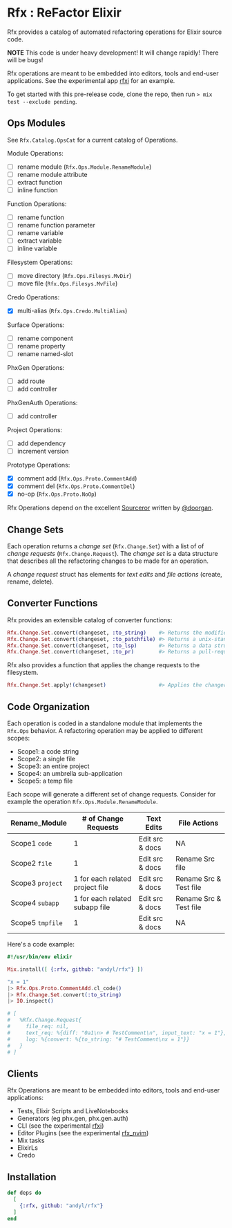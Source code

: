 # Rfx : ReFactor Elixir

Rfx provides a catalog of automated refactoring operations for Elixir source
code.  

**NOTE** This code is under heavy development!  It will change rapidly!  There
will be bugs!

Rfx operations are meant to be embedded into editors, tools and end-user
applications.  See the experimental app [rfxi](https://github.com/andyl/rfxi)
for an example.

To get started with this pre-release code, clone the repo, then run `> mix test
--exclude pending`.

## Ops Modules

See `Rfx.Catalog.OpsCat` for a current catalog of Operations.

Module Operations:

- [ ] rename module (`Rfx.Ops.Module.RenameModule`)
- [ ] rename module attribute
- [ ] extract function
- [ ] inline function

Function Operations:

- [ ] rename function
- [ ] rename function parameter
- [ ] rename variable
- [ ] extract variable
- [ ] inline variable

Filesystem Operations:

- [ ] move directory (`Rfx.Ops.Filesys.MvDir`)
- [ ] move file (`Rfx.Ops.Filesys.MvFile`)

Credo Operations:

- [x] multi-alias (`Rfx.Ops.Credo.MultiAlias`)

Surface Operations:

- [ ] rename component
- [ ] rename property
- [ ] rename named-slot

PhxGen Operations:

- [ ] add route
- [ ] add controller

PhxGenAuth Operations:

- [ ] add controller

Project Operations:

- [ ] add dependency 
- [ ] increment version

Prototype Operations:

- [x] comment add (`Rfx.Ops.Proto.CommentAdd`)
- [x] comment del (`Rfx.Ops.Proto.CommentDel`)
- [x] no-op (`Rfx.Ops.Proto.NoOp`)

Rfx Operations depend on the excellent
[Sourceror](http://github.com/doorgan/sourceror) written by
[@doorgan](http://github.com/doorgan).

## Change Sets

Each operation returns a *change set* (`Rfx.Change.Set`) with a list of of
*change requests* (`Rfx.Change.Request`).  The *change set* is a data structure
that describes all the refactoring changes to be made for an operation.

A *change request* struct has elements for *text edits* and *file actions*
(create, rename, delete).

## Converter Functions

Rfx provides an extensible catalog of converter functions:

```elixir
Rfx.Change.Set.convert(changeset, :to_string)    #> Returns the modified source code
Rfx.Change.Set.convert(changeset, :to_patchfile) #> Returns a unix-standard patchfile
Rfx.Change.Set.convert(changeset, :to_lsp)       #> Returns a data structure for LSP
Rfx.Change.Set.convert(changeset, :to_pr)        #> Returns a pull-request data structure
```

Rfx also provides a function that applies the change requests to the filesystem.

```elixir
Rfx.Change.Set.apply!(changeset)                 #> Applies the changereqs to the filesystem
```

## Code Organization

Each operation is coded in a standalone module that implements the `Rfx.Ops`
behavior.  A refactoring operation may be applied to different scopes:

- Scope1: a code string
- Scope2: a single file
- Scope3: an entire project
- Scope4: an umbrella sub-application
- Scope5: a temp file

Each scope will generate a different set of change requests.  Consider for
example the operation `Rfx.Ops.Module.RenameModule`.

| Rename_Module    | # of Change Requests            | Text Edits      | File Actions           |
|------------------|---------------------------------|-----------------|------------------------|
| Scope1 `code`    | 1                               | Edit src & docs | NA                     |
| Scope2 `file`    | 1                               | Edit src & docs | Rename Src file        |
| Scope3 `project` | 1 for each related project file | Edit src & docs | Rename Src & Test file |
| Scope4 `subapp`  | 1 for each related subapp file  | Edit src & docs | Rename Src & Test file |
| Scope5 `tmpfile` | 1                               | Edit src & docs | NA                     |

Here's a code example:

```elixir
#!/usr/bin/env elixir

Mix.install([ {:rfx, github: "andyl/rfx"} ])

"x = 1"
|> Rfx.Ops.Proto.CommentAdd.cl_code()
|> Rfx.Change.Set.convert(:to_string)
|> IO.inspect()

# [
#   %Rfx.Change.Request{
#     file_req: nil,
#     text_req: %{diff: "0a1\n> # TestComment\n", input_text: "x = 1"},
#     log: %{convert: %{to_string: "# TestComment\nx = 1"}}
#   }
# ]
```

## Clients 

Rfx Operations are meant to be embedded into editors, tools and end-user
applications:

- Tests, Elixir Scripts and LiveNotebooks
- Generators (eg phx.gen, phx.gen.auth)
- CLI (see the experimental [rfxi](https://github.com/andyl/rfxi))
- Editor Plugins (see the experimental [rfx_nvim](https://github.com/andyl/rfx_nvim))
- Mix tasks 
- ElixirLs
- Credo

## Installation

```elixir
def deps do
  [
    {:rfx, github: "andyl/rfx"}
  ]
end
```

